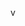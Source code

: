 <!DOCTYPE html>
<html>
  <head>
    <meta charset="utf-8">
    <title>v</title>
  </head>
  <body>
    <p>v</p>
  </body>
</html>
